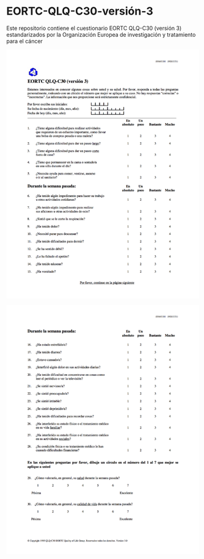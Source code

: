# EORTC-QLQ-C30-versión-3
Este repositorio contiene el cuestionario EORTC QLQ-C30 (versión 3) estandarizados por la Organización Europea de investigación y tratamiento para el cáncer

![EORTC](https://github.com/ACastolo/EORTC-QLQ-C30-versi-n-3-/blob/master/QLQ-C30%20SpanishMexican.jpg)

![EORT QLQ C30](https://github.com/ACastolo/EORTC-QLQ-C30-versi-n-3-/blob/master/QLQ-C30%20SpanishMexican_1.jpg)
